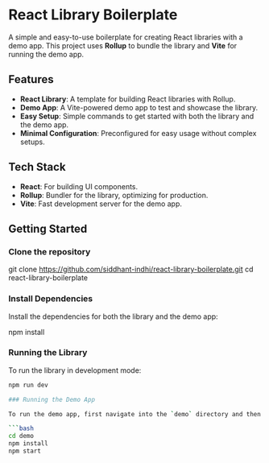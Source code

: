 # React Library Boilerplate

A simple and easy-to-use boilerplate for creating React libraries with a demo app. This project uses **Rollup** to bundle the library and **Vite** for running the demo app.

## Features

- **React Library**: A template for building React libraries with Rollup.
- **Demo App**: A Vite-powered demo app to test and showcase the library.
- **Easy Setup**: Simple commands to get started with both the library and the demo app.
- **Minimal Configuration**: Preconfigured for easy usage without complex setups.

## Tech Stack

- **React**: For building UI components.
- **Rollup**: Bundler for the library, optimizing for production.
- **Vite**: Fast development server for the demo app.

## Getting Started

### Clone the repository

git clone https://github.com/siddhant-indhi/react-library-boilerplate.git
cd react-library-boilerplate

### Install Dependencies

Install the dependencies for both the library and the demo app:

npm install

### Running the Library

To run the library in development mode:

```bash
npm run dev

### Running the Demo App

To run the demo app, first navigate into the `demo` directory and then install the dependencies:

```bash
cd demo
npm install
npm start
